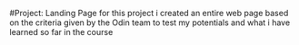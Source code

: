 #Project: Landing Page
for this project i created an entire web page based on the criteria given by the Odin team to test my potentials and what i have learned so far in the course
